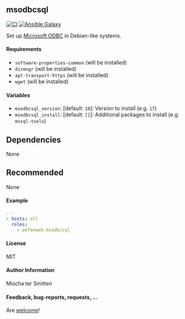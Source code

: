 ## msodbcsql

[![CI](https://github.com/Oefenweb/ansible-msodbcsql/workflows/CI/badge.svg)](https://github.com/Oefenweb/ansible-msodbcsql/actions?query=workflow%3ACI)
[![Ansible Galaxy](http://img.shields.io/badge/ansible--galaxy-msodbcsql-blue.svg)](https://galaxy.ansible.com/Oefenweb/msodbcsql)

Set up [Microsoft ODBC](https://learn.microsoft.com/en-us/sql/connect/odbc/linux-mac/installing-the-microsoft-odbc-driver-for-sql-server) in Debian-like systems.

#### Requirements

* `software-properties-common` (will be installed)
* `dirmngr` (will be installed)
* `apt-transport-https` (will be installed)
* `wget` (will be installed)

#### Variables

* `msodbcsql_version`: [default: `18`]: Version to install (e.g. `17`)
* `msodbcsql_install`: [default: `[]`]: Additional packages to install (e.g. `mssql-tools`)

## Dependencies

None

## Recommended

None

#### Example

```yaml
---
- hosts: all
  roles:
    - oefenweb.msodbcsql
```

#### License

MIT

#### Author Information

Mischa ter Smitten

#### Feedback, bug-reports, requests, ...

Are [welcome](https://github.com/Oefenweb/ansible-msodbcsql/issues)!

